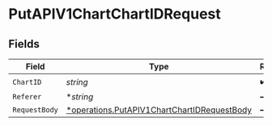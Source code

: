 # PutAPIV1ChartChartIDRequest


## Fields

| Field                                                                                                     | Type                                                                                                      | Required                                                                                                  | Description                                                                                               |
| --------------------------------------------------------------------------------------------------------- | --------------------------------------------------------------------------------------------------------- | --------------------------------------------------------------------------------------------------------- | --------------------------------------------------------------------------------------------------------- |
| `ChartID`                                                                                                 | *string*                                                                                                  | :heavy_check_mark:                                                                                        | N/A                                                                                                       |
| `Referer`                                                                                                 | **string*                                                                                                 | :heavy_minus_sign:                                                                                        | N/A                                                                                                       |
| `RequestBody`                                                                                             | [*operations.PutAPIV1ChartChartIDRequestBody](../../models/operations/putapiv1chartchartidrequestbody.md) | :heavy_minus_sign:                                                                                        | N/A                                                                                                       |